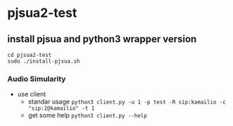 # pjsua2-test

## install pjsua and python3 wrapper version
```
cd pjsua2-test
sudo ./install-pjsua.sh
```

### Audio Simularity
- use client
    - standar usage `python3 client.py -u 1 -p test -R sip:kamailio -c "sip:2@kamailio" -t 1`
    - get some help `python3 client.py --help`

